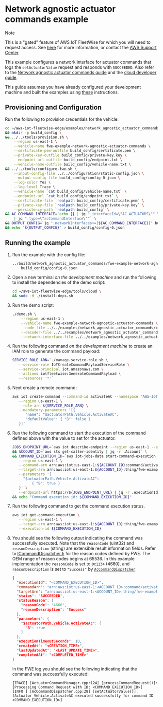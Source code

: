 # Network agnostic actuator commands example

<!-- prettier-ignore -->
> [!NOTE]
> This is a "gated" feature of AWS IoT FleetWise for which you will need to request access. See
> [here](https://docs.aws.amazon.com/iot-fleetwise/latest/developerguide/fleetwise-regions.html)
> for more information, or contact the
> [AWS Support Center](https://console.aws.amazon.com/support/home#/).

This example configures a network interface for actuator commands that logs the `setActuatorValue`
request and responds with `SUCCEEDED`. Also refer to the
[Network agnostic actuator commands guide](../../docs/dev-guide/network-agnostic-dev-guide.md#remote-commands)
and the
[cloud developer guide](https://docs.aws.amazon.com/iot-fleetwise/latest/developerguide/network-agnostic-data-collection.html).

This guide assumes you have already configured your development machine and built the examples using
[these](../README.md#building) instructions.

## Provisioning and Configuration

Run the following to provision credentials for the vehicle:

```bash
cd ~/aws-iot-fleetwise-edge/examples/network_agnostic_actuator_commands \
&& mkdir -p build_config \
&& ../../tools/provision.sh \
    --region us-east-1 \
    --vehicle-name fwe-example-network-agnostic-actuator-commands \
    --certificate-pem-outfile build_config/certificate.pem \
    --private-key-outfile build_config/private-key.key \
    --endpoint-url-outfile build_config/endpoint.txt \
    --vehicle-name-outfile build_config/vehicle-name.txt \
&& ../../tools/configure-fwe.sh \
    --input-config-file ../../configuration/static-config.json \
    --output-config-file build_config/config-0.json \
    --log-color Yes \
    --log-level Trace \
    --vehicle-name `cat build_config/vehicle-name.txt` \
    --endpoint-url `cat build_config/endpoint.txt` \
    --certificate-file `realpath build_config/certificate.pem` \
    --private-key-file `realpath build_config/private-key.key` \
    --persistency-path `realpath build_config` \
&& AC_COMMAND_INTERFACE=`echo {} | jq ".interfaceId=\"AC_ACTUATORS\"" \
    | jq ".type=\"acCommandInterface\""` \
&& OUTPUT_CONFIG=`jq ".networkInterfaces+=[${AC_COMMAND_INTERFACE}]" build_config/config-0.json` \
&& echo "${OUTPUT_CONFIG}" > build_config/config-0.json
```

## Running the example

1. Run the example with the config file:

   ```bash
   ../build/network_agnostic_actuator_commands/fwe-example-network-agnostic-actuator-commands \
       build_config/config-0.json
   ```

1. Open a new terminal _on the development machine_ and run the following to install the
   dependencies of the demo script:

   ```bash
   cd ~/aws-iot-fleetwise-edge/tools/cloud \
   && sudo -H ./install-deps.sh
   ```

1. Run the demo script:

   ```bash
   ./demo.sh \
       --region us-east-1 \
       --vehicle-name fwe-example-network-agnostic-actuator-commands \
       --node-file ../../examples/network_agnostic_actuator_commands/custom-nodes-ac-actuators.json \
       --decoder-file ../../examples/network_agnostic_actuator_commands/custom-decoders-ac-actuators.json \
       --network-interface-file ../../examples/network_agnostic_actuator_commands/network-interface-custom-ac-actuators.json
   ```

1. Run the following command _on the development machine_ to create an IAM role to generate the
   command payload:

   ```bash
   SERVICE_ROLE_ARN=`./manage-service-role.sh \
      --service-role IoTCreateCommandPayloadServiceRole \
      --service-principal iot.amazonaws.com \
      --actions iotfleetwise:GenerateCommandPayload \
      --resources '*'`
   ```

1. Next create a remote command:

   ```bash
   aws iot create-command --command-id activateAC --namespace "AWS-IoT-FleetWise" \
      --region us-east-1 \
      --role-arn ${SERVICE_ROLE_ARN} \
      --mandatory-parameters '[{
         "name": "$actuatorPath.Vehicle.ActivateAC",
         "defaultValue": { "B": false }
      }]'
   ```

1. Run the following command to start the execution of the command defined above with the value to
   set for the actuator.

   ```bash
   JOBS_ENDPOINT_URL=`aws iot describe-endpoint --region us-east-1 --endpoint-type iot:Jobs | jq -j .endpointAddress` \
   && ACCOUNT_ID=`aws sts get-caller-identity | jq -r .Account` \
   && COMMAND_EXECUTION_ID=`aws iot-jobs-data start-command-execution \
      --region us-east-1 \
      --command-arn arn:aws:iot:us-east-1:${ACCOUNT_ID}:command/activateAC \
      --target-arn arn:aws:iot:us-east-1:${ACCOUNT_ID}:thing/fwe-example-network-agnostic-actuator-commands \
      --parameters '{
        "$actuatorPath.Vehicle.ActivateAC":
            { "B": true }
      }' \
      --endpoint-url https://${JOBS_ENDPOINT_URL} | jq -r .executionId` \
   && echo "Command execution id: ${COMMAND_EXECUTION_ID}"
   ```

1. Run the following command to get the command execution status.

   ```bash
   aws iot get-command-execution \
      --region us-east-1 \
      --target-arn arn:aws:iot:us-east-1:${ACCOUNT_ID}:thing/fwe-example-network-agnostic-actuator-commands \
      --execution-id ${COMMAND_EXECUTION_ID}
   ```

1. You should see the following output indicating the command was successfully executed. Note that
   the `reasonCode` (uint32) and `reasonDescription` (string) are extensible result information
   fields. Refer to [ICommandDispatcher.h](../../include/aws/iotfleetwise/ICommandDispatcher.h) for
   the reason codes defined by FWE. The OEM range of reason codes begins at 65536. In this example
   implementation the `reasonCode` is set to `0x1234` (4660), and `reasonDescription` is set to
   `"Success"` by [`AcCommandDispatcher`](./AcCommandDispatcher.cpp)

   ```json
   {
     "executionId": "<COMMAND_EXECUTION_ID>",
     "commandArn": "arn:aws:iot:us-east-1:<ACCOUNT_ID>:command/activateAC",
     "targetArn": "arn:aws:iot:us-east-1:<ACCOUNT_ID>:thing/fwe-example-network-agnostic-actuator-commands
     "status": "SUCCEEDED",
     "statusReason": {
       "reasonCode": "4660",
       "reasonDescription": "Success"
     },
     "parameters": {
       "$actuatorPath.Vehicle.ActivateAC": {
         "B": true
       }
     },
     "executionTimeoutSeconds": 10,
     "createdAt": "<CREATION_TIME>",
     "lastUpdatedAt": "<LAST_UPDATE_TIME>",
     "completedAt": "<COMPLETED_TIME>"
   }
   ```

   In the FWE log you should see the following indicating that the command was successfully
   executed:

   ```
   [TRACE] [ActuatorCommandManager.cpp:124] [processCommandRequest()]: [Processing Command Request with ID: <COMMAND_EXECUTION_ID>]
   [INFO ] [AcCommandDispatcher.cpp:28] [setActuatorValue()]: [Actuator Vehicle.ActivateAC executed successfully for command ID <COMMAND_EXECUTION_ID>]
   ```
